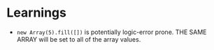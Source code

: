 # Learnings

- `new Array(5).fill([])` is potentially logic-error prone. THE SAME ARRAY will be set to all of the array values.
